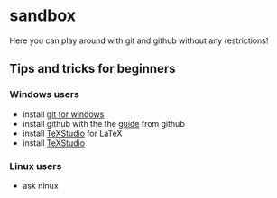 # sandbox

Here you can play around with git and github without any restrictions!

## Tips and tricks for beginners

### Windows users

* install [git for windows](http://msysgit.github.io/)
* install github with the the [guide](https://windows.github.com/) from github
* install [TeXStudio](http://texstudio.sourceforge.net/) for LaTeX 
* install [TeXStudio](http://www.tug.org/texlive/) 

### Linux users

* ask ninux
